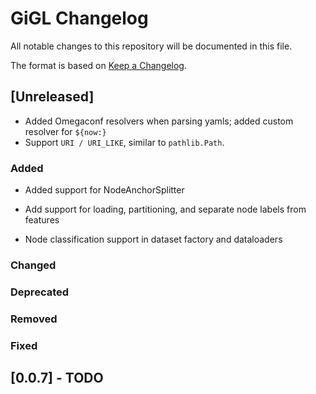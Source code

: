 # GiGL Changelog

All notable changes to this repository will be documented in this file.

The format is based on [Keep a Changelog](https://keepachangelog.com/en/1.0.0/).

## [Unreleased]

- Added Omegaconf resolvers when parsing yamls; added custom resolver for `${now:}`
- Support `URI / URI_LIKE`, similar to `pathlib.Path`.

### Added

- Added support for NodeAnchorSplitter

- Add support for loading, partitioning, and separate node labels from features

- Node classification support in dataset factory and dataloaders

### Changed

### Deprecated

### Removed

### Fixed

## [0.0.7] - TODO
